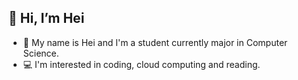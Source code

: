 ## 👋 Hi, I’m Hei
- :school: My name is Hei and I'm a student currently major in Computer Science. 
- :computer: I'm interested in coding, cloud computing and reading.

<!---
HEI204/HEI204 is a ✨ special ✨ repository because its `README.md` (this file) appears on your GitHub profile.
You can click the Preview link to take a look at your changes.
--->
